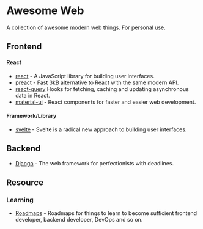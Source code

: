 # Awesome Web
A collection of awesome modern web things. For personal use.
## Frontend
#### React
  * [react](https://reactjs.org/) - A JavaScript library for building user interfaces.
  * [preact](https://preactjs.com/) - Fast 3kB alternative to React with the same modern API.
  * [react-query](https://github.com/tannerlinsley/react-query) Hooks for fetching, caching and updating asynchronous data in React.
  * [material-ui](https://material-ui.com/) - React components for faster and easier web development.
#### Framework/Library
  * [svelte](https://svelte.dev/) - Svelte is a radical new approach to building user interfaces.
## Backend
* [Django](https://www.djangoproject.com/) - The web framework for perfectionists with deadlines.
## Resource
### Learning
* [Roadmaps](https://roadmap.sh/roadmaps) - Roadmaps for things to learn to become sufficient frontend developer, backend developer, DevOps and so on.
